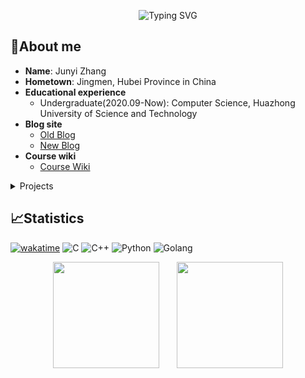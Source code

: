 <p align="center">
   <img src="https://readme-typing-svg.demolab.com?font=Fira+Code&pause=1000&center=true&vCenter=true&width=435&lines=Hello+World!" alt="Typing SVG" />
</p>

## 🥱About me

- **Name**: Junyi Zhang
- **Hometown**: Jingmen, Hubei Province in China
- **Educational experience**
  - Undergraduate(2020.09-Now): Computer Science, Huazhong University of Science and Technology
- **Blog site**
  - [Old Blog](https://nobody0x0.me/)
  - [New Blog](https://nobody0x0.vercel.app)
- **Course wiki**
  - [Course Wiki](https://onedrive-share-miracle.vercel.app/zh-CN/)

 <details><summary>Projects</summary><p>

  - **Homework**
    - [Miracle/HUST-CS-Homework](https://github.com/Miracle0x0/HUST-CS-Homework)
    - [Miracle/HUST-DB-2022](https://github.com/Miracle0x0/HUST-DB-2022)
    - [Miracle/HUST-BDA-2022](https://github.com/Miracle0x0/HUST-BDA-2022)
    - [Miracle/HUST-OS-2022](https://github.com/Miracle0x0/HUST-OS-2022)
    - [Miracle/HUST-CA-2023](https://github.com/Miracle0x0/HUST-CA-2023)
    - [Miracle/HUST-CV-2023](https://github.com/Miracle0x0/HUST-CV-2023)
  - **Teamwork**
    - [Slapaf/HUST-CPU-2022](https://github.com/Slapaf/HUST-CPU-2022)
    - [Slapaf/HUST-SE-2022](https://github.com/Slapaf/HUST-SE-2022)
  - **Algorithm**
    - [Miracle/LUOGU](https://github.com/Miracle0x0/LUOGU)
    - [Miracle/CCF-CSP](https://github.com/Miracle0x0/CCF-CSP)
    </p></details>

## 📈Statistics

[![wakatime](https://wakatime.com/badge/user/f107fa75-7f2d-4120-a38b-4303f3427493.svg)](https://wakatime.com/@f107fa75-7f2d-4120-a38b-4303f3427493) ![C](https://img.shields.io/badge/language-C-brown?logo=Ionic&logoColor=white) ![C++](https://img.shields.io/badge/language-C++-red?logo=Ionic&logoColor=white) ![Python](https://img.shields.io/badge/language-Python-green?logo=Ionic&logoColor=white) ![Golang](https://img.shields.io/badge/language-Golang-cyan?logo=Ionic&logoColor=white)

<div align="center">
<span>&emsp;&emsp;</span>
<img height="170px" src="https://github-readme-stats.vercel.app/api?username=Miracle0x0&show_icons=true" /><span>&emsp;&emsp;</span><img height="170px" src="https://github-readme-stats.vercel.app/api/top-langs/?username=Miracle0x0&hide=javascript,html,css,jupyter%20notebook&layout=compact&langs_count=8" />
<span>&emsp;&emsp;</span>
</div>

<!-- <div align="center">
    <img  src="https://github-readme-streak-stats.herokuapp.com/?user=Miracle0x0" />
</div> -->
